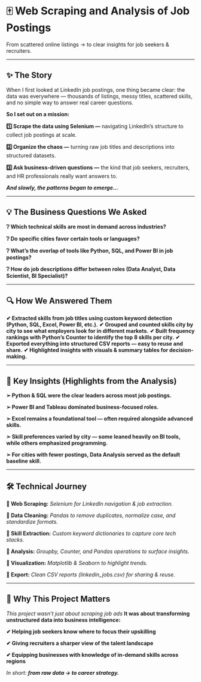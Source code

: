 # 🀄 Web Scraping and Analysis of Job Postings

From scattered online listings → to clear insights for job seekers & recruiters.
_____________
## ✨ The Story

When I first looked at LinkedIn job postings, one thing became clear:
the data was everywhere — thousands of listings, messy titles, scattered skills, and no simple way to answer real career questions.

**So I set out on a mission:**

**1️⃣ Scrape the data using Selenium —** navigating LinkedIn’s structure to collect job postings at scale.

**2️⃣ Organize the chaos —** turning raw job titles and descriptions into structured datasets.

**3️⃣ Ask business-driven questions —** the kind that job seekers, recruiters, and HR professionals really want answers to.

***And slowly, the patterns began to emerge...***
______

## 💡 The Business Questions We Asked

**❔ Which technical skills are most in demand across industries?**

**❔ Do specific cities favor certain tools or languages?**

**❔ What’s the overlap of tools like Python, SQL, and Power BI in job postings?**

**❔ How do job descriptions differ between roles (Data Analyst, Data Scientist, BI Specialist)?**
________________

## 🔍 How We Answered Them

**✔ Extracted skills from job titles using custom keyword detection (Python, SQL, Excel, Power BI, etc.).**
**✔ Grouped and counted skills city by city to see what employers look for in different markets.**
**✔ Built frequency rankings with Python’s Counter to identify the top 8 skills per city.**
**✔ Exported everything into structured CSV reports — easy to reuse and share.**
**✔ Highlighted insights with visuals & summary tables for decision-making.**
_________________________

## 🎯 Key Insights (Highlights from the Analysis)

**➢ Python & SQL were the clear leaders across most job postings.**

**➢ Power BI and Tableau dominated business-focused roles.**

**➢ Excel remains a foundational tool — often required alongside advanced skills.**

**➢ Skill preferences varied by city — some leaned heavily on BI tools, while others emphasized programming.**

**➢ For cities with fewer postings, Data Analysis served as the default baseline skill.**
_______________________

## 🛠️ Technical Journey

**📍 Web Scraping:** *Selenium for LinkedIn navigation & job extraction.*

**📍 Data Cleaning:** *Pandas to remove duplicates, normalize case, and standardize formats.*

**📍 Skill Extraction:** *Custom keyword dictionaries to capture core tech stacks.*

**📍 Analysis:** *Groupby, Counter, and Pandas operations to surface insights.*

**📍 Visualization:** *Matplotlib & Seaborn to highlight trends.*

**📍 Export:** *Clean CSV reports (linkedin_jobs.csv) for sharing & reuse.*
________________

## 📌 Why This Project Matters

*This project wasn’t just about scraping job ads*
**It was about transforming unstructured data into business intelligence:**

**✔ Helping job seekers know where to focus their upskilling**

**✔ Giving recruiters a sharper view of the talent landscape**

**✔ Equipping businesses with knowledge of in-demand skills across regions**

*In short:* ***from raw data → to career strategy.***

